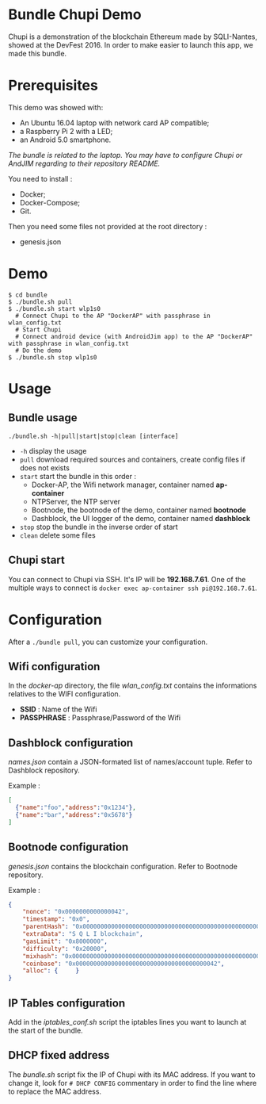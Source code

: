 Bundle Chupi Demo
===

Chupi is a demonstration of the blockchain Ethereum made by SQLI-Nantes, showed at the DevFest 2016. In order to make easier to launch this app, we made this bundle.

# Prerequisites

This demo was showed with:

* An Ubuntu 16.04 laptop with network card AP compatible;
* a Raspberry Pi 2 with a LED;
* an Android 5.0 smartphone.

_The bundle is related to the laptop. You may have to configure Chupi or AndJIM regarding to their repository README._

You need to install :

* Docker;
* Docker-Compose;
* Git.

Then you need some files not provided at the root directory : 
* genesis.json

# Demo

```
$ cd bundle
$ ./bundle.sh pull
$ ./bundle.sh start wlp1s0
  # Connect Chupi to the AP "DockerAP" with passphrase in wlan_config.txt
  # Start Chupi
  # Connect android device (with AndroidJim app) to the AP "DockerAP" with passphrase in wlan_config.txt
  # Do the demo
$ ./bundle.sh stop wlp1s0
```

# Usage

## Bundle usage

`./bundle.sh -h|pull|start|stop|clean [interface]`

* `-h` display the usage
* `pull` download required sources and containers, create config files if does not exists
* `start` start the bundle in this order :
  - Docker-AP, the Wifi network manager, container named **ap-container**
  - NTPServer, the NTP server
  - Bootnode, the bootnode of the demo, container named **bootnode**
  - Dashblock, the UI logger of the demo, container named **dashblock**
* `stop` stop the bundle in the inverse order of start
*  `clean` delete some files

## Chupi start

You can connect to Chupi via SSH. It's IP will be **192.168.7.61**. One of the multiple ways to connect is `docker exec ap-container ssh pi@192.168.7.61`.

# Configuration

After a `./bundle pull`, you can customize your configuration.

## Wifi configuration

In the *docker-ap* directory, the file *wlan_config.txt* contains the informations relatives to the WIFI configuration.

* **SSID** : Name of the Wifi
* **PASSPHRASE** : Passphrase/Password of the Wifi

## Dashblock configuration

*names.json* contain a JSON-formated list of names/account tuple. Refer to Dashblock repository.

Example :

```json
[
  {"name":"foo","address":"0x1234"},
  {"name":"bar","address":"0x5678"}
]
```

## Bootnode configuration

*genesis.json* contains the blockchain configuration. Refer to Bootnode repository.

Example :

```json
{
    "nonce": "0x0000000000000042",
    "timestamp": "0x0",
    "parentHash": "0x0000000000000000000000000000000000000000000000000000000000000000",
    "extraData": "S Q L I blockchain",
    "gasLimit": "0x8000000",
    "difficulty": "0x20000",
    "mixhash": "0x0000000000000000000000000000000000000000000000000000000000000000",
    "coinbase": "0x0000000000000000000000000000000000000042",
    "alloc": {     }
}
```

## IP Tables configuration

Add in the *iptables_conf.sh* script the iptables lines you want to launch at the start of the bundle.

## DHCP fixed address

The *bundle.sh* script fix the IP of Chupi with its MAC address. If you want to change it, look for `# DHCP CONFIG` commentary in order to find the line where to replace the MAC address.
